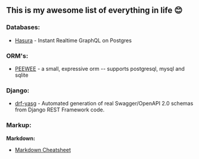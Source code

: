 ## This is my awesome list of everything in life  :blush:

### Databases:
- [Hasura](https://hasura.io) - Instant Realtime GraphQL on Postgres

### ORM's:
- [PEEWEE](https://github.com/coleifer/peewee) - a small, expressive orm -- supports postgresql, mysql and sqlite 

### Django:
- [drf-yasg](https://github.com/axnsan12/drf-yasg) - Automated generation of real Swagger/OpenAPI 2.0 schemas from Django REST Framework code.

### Markup:
**Markdown:**
- [Markdown Cheatsheet](https://github.com/adam-p/markdown-here/wiki/Markdown-Cheatsheet)